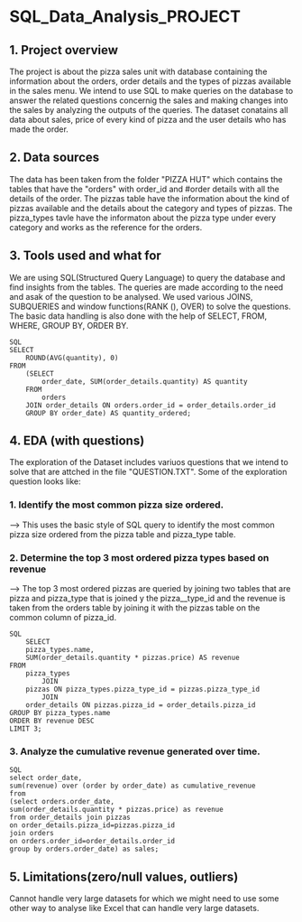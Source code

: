 # SQL_Data_Analysis_PROJECT

## 1.	Project overview
The project is about the pizza sales unit with database containing the information about the orders, order details and the types of pizzas available in the sales menu.
We intend to use SQL to make queries on the database to answer the related questions concernig the sales and making changes into the sales by analyzing the outputs of the queries. The dataset conatains all data about sales, price of every kind of pizza and the user details who has made the order. 

## 2.	Data sources
The data has been taken from the folder "PIZZA HUT" which contains the tables that have the "orders" with order_id and #order details with all the details of the order. 
The pizzas table have the information about the kind of pizzas available and the details about the category and types of pizzas.
The pizza_types tavle have the informaton about the pizza type under every category and works as the reference for the orders.

## 3.	Tools used and what for
We are using SQL(Structured Query Language) to query the database and find insights from the tables. The queries are made according to the need and asak of the question to be analysed.
We used various JOINS, SUBQUERIES and window functions(RANK (), OVER) to solve the questions. The basic data handling is also done with the help of SELECT, FROM, WHERE, GROUP BY, ORDER BY.

```
SQL
SELECT 
    ROUND(AVG(quantity), 0)
FROM
    (SELECT 
        order_date, SUM(order_details.quantity) AS quantity
    FROM
        orders
    JOIN order_details ON orders.order_id = order_details.order_id
    GROUP BY order_date) AS quantity_ordered;
```

## 4.	EDA (with questions)
The exploration of the Dataset includes variuos questions that we intend to solve that are attched in the file "QUESTION.TXT".
Some of the exploration question looks like:

### 1. Identify the most common pizza size ordered.
--> This uses the basic style of SQL query to identify the most common pizza size ordered from the pizza table and pizza_type table. 

### 2. Determine the top 3 most ordered pizza types based on revenue
--> The top 3 most ordered pizzas are queried by joining two tables that are pizza and pizza_type that is joined y the pizza__type_id and the revenue is taken from the orders table by joining it with the pizzas table on the common column of pizza_id.

```
SQL
    SELECT 
    pizza_types.name,
    SUM(order_details.quantity * pizzas.price) AS revenue
FROM
    pizza_types
        JOIN
    pizzas ON pizza_types.pizza_type_id = pizzas.pizza_type_id
        JOIN
    order_details ON pizzas.pizza_id = order_details.pizza_id
GROUP BY pizza_types.name
ORDER BY revenue DESC
LIMIT 3;
```  

### 3. Analyze the cumulative revenue generated over time.

```
SQL
select order_date, 
sum(revenue) over (order by order_date) as cumulative_revenue
from 
(select orders.order_date, 
sum(order_details.quantity * pizzas.price) as revenue
from order_details join pizzas
on order_details.pizza_id=pizzas.pizza_id
join orders
on orders.order_id=order_details.order_id
group by orders.order_date) as sales;
```

## 5.	Limitations(zero/null values, outliers)
Cannot handle very large datasets for which we might need to use some other way to analyse like Excel that can handle very large datasets.  




